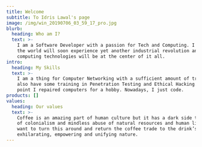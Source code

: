 ```yaml
---
title: Welcome
subtitle: To Idris Lawal's page
image: /img/win_20190706_03_59_17_pro.jpg
blurb:
  heading: Who am I?
  text: >-
    I am a Software Developer with a passion for Tech and Computing. I believe
    the world will soon experience yet another industrial revolution and
    computing technologies will be at the center of it all.
intro:
  heading: My Skills
  text: >-
    I am a thing for Computer Networking with a sufficient amount of training, I
    also have some training in Penetration Testing and Ethical Hacking. At some
    point I repaired computers for a hobby. Nowadays, I just code. 
products: []
values:
  heading: Our values
  text: >-
    Coffee is an amazing part of human culture but it has a dark side too – one
    of colonialism and mindless abuse of natural resources and human lives. We
    want to turn this around and return the coffee trade to the drink’s
    exhilarating, empowering and unifying nature.
---
```


